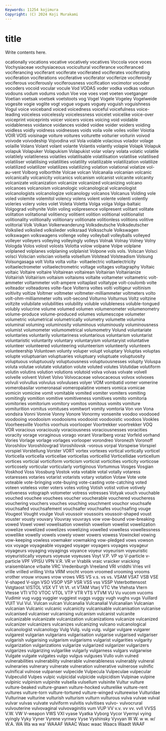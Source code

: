 ```yaml
---
Keywords: 11254 kojimura
Copyright: (C) 2024 Koji Murakami
---
```


# title

Write contents here.



ocationally vocations vocative vocatively vocatives
Voccola voce voces Vochysiaceae vochysiaceous vocicultural vociferance vociferanced vociferancing vociferant
vociferate vociferated vociferates vociferating vociferation vociferations vociferative vociferator vociferize vociferosity
vociferous vociferously vociferousness vocification vocimotor vocoder vocoders vocoid vocular vocule
Vod VODAS voder vodka vodkas vodoun vodouns vodum vodums vodun
Voe voe voes voet voeten voetganger Voetian voetsak voetsek voetstoots
vog Vogel Vogele Vogeley Vogelweide vogesite vogie voglite vogt vogue
vogues voguey voguish voguishness Vogul voice voiceband voiced voicedness voiceful
voicefulness voice-leading voiceless voicelessly voicelessness voicelet voicelike voice-over voiceprint voiceprints
voicer voicers voices voicing void voidable voidableness voidance voidances voided
voidee voider voiders voiding voidless voidly voidness voidnesses voids voila
voile voiles voilier Voiotia VOIR VOIS voisinage voiture voitures voiturette
voiturier voiturin voivod voivode voivodeship Vojvodina vol Vola volable volacious
volador volage volaille Volans Volant volant volante Volantis volantly volapie
Volapk Volapuk volapuk Volapuker Volapukism Volapukist volar volary volata volatic
volatile volatilely volatileness volatiles volatilisable volatilisation volatilise volatilised volatiliser volatilising
volatilities volatility volatilizable volatilization volatilize volatilized volatilizer volatilizes volatilizing volation
volational volatize vol-au-vent Volborg volborthite Volcae volcan Volcanalia volcanian volcanic
volcanically volcanicity volcanics volcanism volcanist volcanite volcanity volcanizate volcanization volcanize
volcanized volcanizing volcano volcanoes volcanoism volcanologic volcanological volcanologist volcanologists volcanologize
volcanology volcanos Volcanus Volding vole voled volemite volemitol volency volens
volent volente volenti volently voleries volery voles volet Voleta Voletta
Volga volga Volga-baltaic Volgograd volhynite Volin voling volipresence volipresent volitant
volitate volitation volitational volitiency volitient volition volitional volitionalist volitionality volitionally
volitionary volitionate volitionless volitions volitive volitorial Volk Volkan Volkerwanderung Volksdeutsche
Volksdeutscher Volkslied volkslied volkslieder volksraad Volksschule Volkswagen volkswagen volkswagens vollenge
volley volleyball volleyballs volleyed volleyer volleyers volleying volleyingly volleys Volnak
Volnay Volney Volny Vologda Volos volost volosts Volotta volow volpane
Volpe volplane volplaned volplanes volplaning volplanist Volpone vols vols. Volscan
Volsci volsci Volscian volscian volsella volsellum Volstead Volsteadism Volsung Volsungasaga
volt Volta volta volta- voltaelectric voltaelectricity voltaelectrometer voltaelectrometric voltage voltages
voltagraphy Voltaic voltaic Voltaire voltaire Voltairean voltairean Voltairian Voltairianize Voltairish
Voltairism voltaism voltaisms voltaite voltameter voltametric volt-ammeter voltammeter volt-ampere voltaplast
voltatype volt-coulomb volte volteador volteadores volte-face Volterra voltes volti voltigeur
voltinism voltivity voltize Voltmer voltmeter voltmeter-milliammeter voltmeters volto volt-ohm-milliammeter volts
volt-second Volturno Volturnus Voltz voltzine voltzite volubilate volubilities volubility voluble
volubleness voluble-tongued volubly volucrine volume volumed volumen volumenometer volumenometry volume-produce
volume-produced volumes volumescope volumeter volumetric volumetrical volumetrically volumetry volumette volumina
voluminal voluming voluminosity voluminous voluminously voluminousness volumist volumometer volumometrical volumometry
Volund voluntariate voluntaries voluntarily voluntariness voluntarious voluntarism voluntarist voluntaristic voluntarity
voluntary voluntaryism voluntaryist voluntative volunteer volunteered volunteering volunteerism volunteerly volunteers
volunteership Voluntown volunty voluper volupt voluptary Voluptas voluptas volupte voluptuarian
voluptuaries voluptuary voluptuate voluptuosity voluptuous voluptuously voluptuousness voluptuousnesses volupty Voluspa
voluta volutae volutate volutation volute voluted volutes Volutidae volutiform volutin
volutins volution volutions volutoid volva volvas volvate volvell volvelle volvent
Volvet Volvo Volvocaceae volvocaceous volvox volvoxes volvuli volvullus volvulus volvuluses
volyer VOM vombatid vomer vomerine vomerobasilar vomeronasal vomeropalatine vomers vomica
vomicae vomicin vomicine vomit vomitable vomited vomiter vomiters vomiting vomitingly
vomition vomitive vomitiveness vomitives vomito vomitoria vomitories vomitorium vomitory vomitos
vomitous vomits vomiture vomiturition vomitus vomituses vomitwort vomity vomtoria Von
von Vona vondsira Vonni Vonnie Vonny Vonore Vonormy vonsenite voodoo
voodooed voodooing voodooism voodooisms voodooist voodooistic voodoos Vookles Voorheesville Voorhis
voorhuis voorlooper Voortrekker voortrekker VOQ VOR voracious voraciously voraciousness voraciousnesses
voracities voracity vorage voraginous vorago vorant Vorarlberg voraz Vorfeld vorhand
Vories Vorlage vorlage vorlages vorlooper vorondreo Voronezh Voronoff Voroshilov Voroshilovgrad
Voroshilovsk -vorous vorpal Vorspeise Vorspiel vorspiel Vorstellung Vorster VORT vortex
vortexes vortical vortically vorticel Vorticella vorticella vorticellae vorticellas vorticellid Vorticellidae
vorticellum vortices vorticial vorticiform vorticism vorticist vorticities vorticity vorticose vorticosely
vorticular vorticularly vortiginous Vortumnus Vosges Vosgian Voskhod Voss Vossburg Vostok
vota votable votal votally votaress votaresses votaries votarist votarists votary
votation Votaw Vote vote voteable vote-bringing vote-buying vote-casting vote-catching voted
voteen voteless voter voters votes voting Votish votist votive votively
votiveness votograph votometer votress votresses Votyak vouch vouchable vouched vouchee
vouchees voucher voucherable vouchered voucheress vouchering vouchers vouches vouching vouchment
vouchor vouchsafe vouchsafed vouchsafement vouchsafer vouchsafes vouchsafing vouge Vougeot Vought
voulge Vouli voussoir voussoirs voussoir-shaped voust vouster vousty vouvary Vouvray
vouvrays vow vow-bound vow-breaking vowed Vowel vowel vowelisation vowelish vowelism
vowelist vowelization vowelize vowelized vowelizes vowelizing vowelled vowelless vowellessness vowellike
vowelly vowels vowely vower vowers vowess Vowinckel vowing vow-keeping vowless
vowmaker vowmaking vow-pledged vows vowson vox voyage voyageable voyaged voyager
voyagers voyages voyageur voyageurs voyaging voyagings voyance voyeur voyeurism voyeuristic
voyeuristically voyeurs voyeuse voyeuses Voyt V.P. VP vp V-particle v-particle
VPF VPISU VPN V.R. VR vr Vrablik vraic vraicker vraicking
vraisemblance vrbaite VRC Vredenburgh Vreeland VRI vriddhi Vries vril vrille
vrilled vrilling Vrita VRM vrocht vroom vroomed vrooming vrooms vrother
vrouw vrouws vrow vrows VRS VS v.s. vs vs. VSAM
VSAT VSB VSE V-shaped V-sign VSO VSOP VSP VSR VSS
vss VSSP Vsterbottensost Vstgtaost V/STOL VSX VT Vt Vt. vt
VTAM Vtarj VTC Vte Vtehsta Vtern Vtesse VTI VTO VTOC
VTOL VTP VTR VTS VTVM VU Vu vucom vucoms Vudimir
vug vugg vuggier vuggiest vuggs vuggy vugh vughs vugs Vuillard
VUIT Vul Vul. Vulcan vulcan Vulcanalia Vulcanalial Vulcanalian Vulcanian vulcanian
Vulcanic vulcanic vulcanicity vulcanisable vulcanisation vulcanise vulcanised vulcaniser vulcanising vulcanism
vulcanist vulcanite vulcanizable vulcanizate vulcanization vulcanizations vulcanize vulcanized vulcanizer vulcanizers
vulcanizes vulcanizing vulcano vulcanological vulcanologist vulcanology Vulg Vulg. vulg vulg.
vulgar vulgare vulgarer vulgarest vulgarian vulgarians vulgarisation vulgarise vulgarised vulgariser
vulgarish vulgarising vulgarism vulgarisms vulgarist vulgarities vulgarity vulgarization vulgarizations vulgarize
vulgarized vulgarizer vulgarizers vulgarizes vulgarizing vulgarlike vulgarly vulgarness vulgars vulgarwise
Vulgate vulgate vulgates vulgo vulgus vulguses Vullo vuln vulned vulnerabilities
vulnerability vulnerable vulnerableness vulnerably vulneral vulneraries vulnerary vulnerate vulneration vulnerative
vulnerose vulnific vulnifical vulnose vulpanser vulpecide Vulpecula Vulpeculae vulpecular Vulpeculid
Vulpes vulpic vulpicidal vulpicide vulpicidism Vulpinae vulpine vulpinic vulpinism vulpinite
vulsella vulsellum vulsinite Vultur vulture vulture-beaked vulture-gnawn vulture-hocked vulturelike vulture-rent
vultures vulture-torn vulture-tortured vulture-winged vulturewise Vulturidae Vulturinae vulturine vulturish vulturism
vulturn vulturous vulva vulvae vulval vulvar vulvas vulvate vulviform vulvitis
vulvitises vulvo- vulvocrural vulvouterine vulvovaginal vulvovaginitis vum VUP VV v.v.
vv vv. vvll VVSS V.W. VW V-weapon VWS VXI vyase
Vyatka Vyborg Vycor Vyernyi vying vyingly Vyky Vyner Vyrene vyrnwy
Vyse Vyshinsky Vyvyan W W. w w. w/ W.A. WA
Wa wa wa' WAAAF WAAC Waac waac Waacs Waadt WAAF
